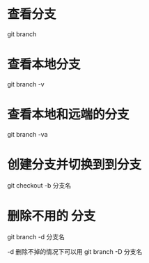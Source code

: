 # 查看分支

git branch

# 查看本地分支

git branch -v

# 查看本地和远端的分支

git branch -va

# 创建分支并切换到到分支

git checkout -b 分支名

# 删除不用的 分支

git branch -d 分支名

-d 删除不掉的情况下可以用 git branch -D 分支名

